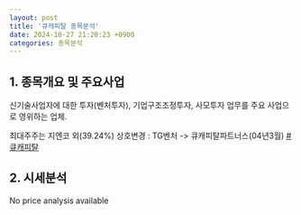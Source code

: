 ```yaml
---
layout: post
title: '큐캐피탈 종목분석'
date: 2024-10-27 21:20:23 +0900
categories: 종목분석
---
```


## 1. 종목개요 및 주요사업

신기술사업자에 대한 투자(벤처투자), 기업구조조정투자, 사모투자 업무를 주요 사업으로 영위하는 업체. 

최대주주는 지엔코 외(39.24%) 상호변경 : TG벤처 -> 큐캐피탈파트너스(04년3월)
[#큐캐피탈](#)

## 2. 시세분석

No price analysis available
